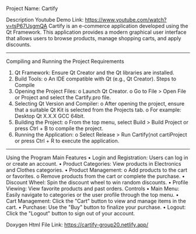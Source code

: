Project Name: Cartify

Description
Youtube Demo Link: https://www.youtube.com/watch?v=tsP67UsgmQA
Cartify is an e-commerce application developed using the Qt Framework. This application provides a modern graphical user interface that allows users to browse products, manage shopping carts, and apply discounts.
________________________________________
Compiling and Running the Project
Requirements
1.	Qt Framework: Ensure Qt Creator and the Qt libraries are installed. 
2.	Build Tools: 
o	An IDE compatible with Qt (e.g., Qt Creator).
Steps to Compile
1.	Opening the Project Files:
o	Launch Qt Creator.
o	Go to File > Open File or Project and select the Cartify.pro file.
2.	Selecting Qt Version and Compiler:
o	After opening the project, ensure that a suitable Qt Kit is selected from the Projects tab.
o	For example: Desktop Qt X.X.X GCC 64bit.
3.	Building the Project:
o	From the top menu, select Build > Build Project or press Ctrl + B to compile the project.
4.	Running the Application:
o	Select Release > Run Cartify(not cartiProject or press Ctrl + R to execute the application.
________________________________________
Using the Program
Main Features
•	Login and Registration: Users can log in or create an account.
•	Product Categories: View products in Electronics and Clothes categories.
•	Product Management: 
o	Add products to the cart or favorites.
o	Remove products from the cart or complete the purchase.
•	Discount Wheel: Spin the discount wheel to win random discounts.
•	Profile Viewing: View favorite products and past orders.
Controls
•	Main Menu: Easily navigate to categories or the user profile through the top menu.
•	Cart Management: Click the "Cart" button to view and manage items in the cart.
•	Purchase: Use the "Buy" button to finalize your purchase.
•	Logout: Click the "Logout" button to sign out of your account.
 	



Doxygen Html File Link: https://cartify-group20.netlify.app/
